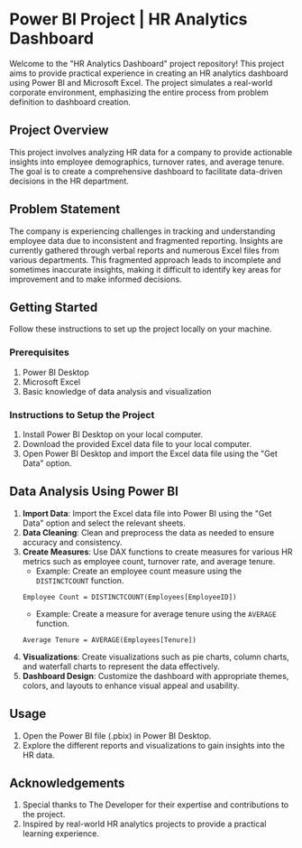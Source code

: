 # Power BI Project | HR Analytics Dashboard

Welcome to the "HR Analytics Dashboard" project repository! This project aims to provide practical experience in creating an HR analytics dashboard using Power BI and Microsoft Excel. The project simulates a real-world corporate environment, emphasizing the entire process from problem definition to dashboard creation.

## Project Overview
This project involves analyzing HR data for a company to provide actionable insights into employee demographics, turnover rates, and average tenure. The goal is to create a comprehensive dashboard to facilitate data-driven decisions in the HR department.

## Problem Statement
The company is experiencing challenges in tracking and understanding employee data due to inconsistent and fragmented reporting. Insights are currently gathered through verbal reports and numerous Excel files from various departments. This fragmented approach leads to incomplete and sometimes inaccurate insights, making it difficult to identify key areas for improvement and to make informed decisions.

## Getting Started
Follow these instructions to set up the project locally on your machine.

### Prerequisites
1. Power BI Desktop
2. Microsoft Excel
3. Basic knowledge of data analysis and visualization

### Instructions to Setup the Project
1. Install Power BI Desktop on your local computer.
2. Download the provided Excel data file to your local computer.
3. Open Power BI Desktop and import the Excel data file using the "Get Data" option.

## Data Analysis Using Power BI
1. **Import Data**: Import the Excel data file into Power BI using the "Get Data" option and select the relevant sheets.
2. **Data Cleaning**: Clean and preprocess the data as needed to ensure accuracy and consistency.
3. **Create Measures**: Use DAX functions to create measures for various HR metrics such as employee count, turnover rate, and average tenure.
    - Example: Create an employee count measure using the `DISTINCTCOUNT` function.
    ```dax
    Employee Count = DISTINCTCOUNT(Employees[EmployeeID])
    ```
    - Example: Create a measure for average tenure using the `AVERAGE` function.
    ```dax
    Average Tenure = AVERAGE(Employees[Tenure])
    ```
4. **Visualizations**: Create visualizations such as pie charts, column charts, and waterfall charts to represent the data effectively.
5. **Dashboard Design**: Customize the dashboard with appropriate themes, colors, and layouts to enhance visual appeal and usability.

## Usage
1. Open the Power BI file (.pbix) in Power BI Desktop.
2. Explore the different reports and visualizations to gain insights into the HR data.

## Acknowledgements
1. Special thanks to The Developer for their expertise and contributions to the project.
2. Inspired by real-world HR analytics projects to provide a practical learning experience.

